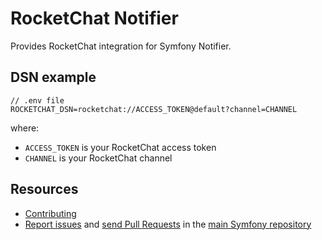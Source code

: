 RocketChat Notifier
===================

Provides RocketChat integration for Symfony Notifier.

DSN example
-----------

```
// .env file
ROCKETCHAT_DSN=rocketchat://ACCESS_TOKEN@default?channel=CHANNEL
```

where:
 - `ACCESS_TOKEN` is your RocketChat access token
 - `CHANNEL` is your RocketChat channel

Resources
---------

  * [Contributing](https://symfony.com/doc/current/contributing/index.html)
  * [Report issues](https://github.com/symfony/symfony/issues) and
    [send Pull Requests](https://github.com/symfony/symfony/pulls)
    in the [main Symfony repository](https://github.com/symfony/symfony)
